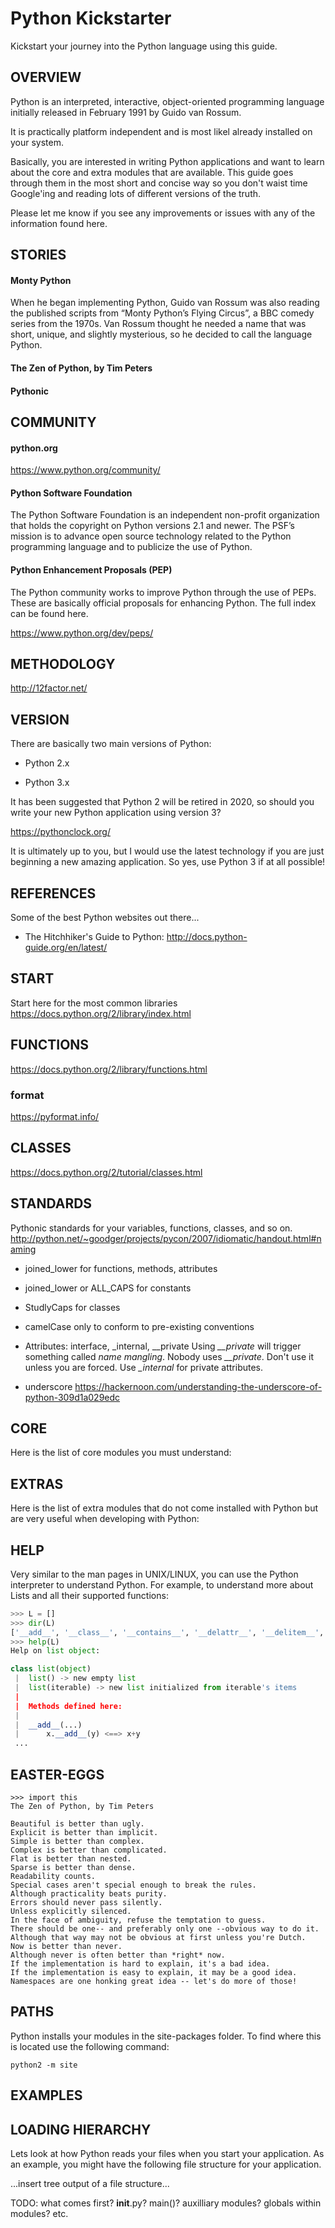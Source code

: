# Python Kickstarter
Kickstart your journey into the Python language using this guide.

## OVERVIEW
Python is an interpreted, interactive, object-oriented programming language initially released in February 1991 by Guido van Rossum.

It is practically platform independent and is most likel already installed on your system.

Basically, you are interested in writing Python applications and want to learn about the core and extra modules that are available. This guide goes through them in the most short and concise way so you don't waist time Google'ing and reading lots of different versions of the truth.

Please let me know if you see any improvements or issues with any of the information found here.

## STORIES

#### Monty Python
When he began implementing Python, Guido van Rossum was also reading the published scripts from “Monty Python’s Flying Circus”, a BBC comedy series from the 1970s. Van Rossum thought he needed a name that was short, unique, and slightly mysterious, so he decided to call the language Python.

#### The Zen of Python, by Tim Peters

#### Pythonic


## COMMUNITY

#### python.org

https://www.python.org/community/

#### Python Software Foundation

The Python Software Foundation is an independent non-profit organization that holds the copyright on Python versions 2.1 and newer. The PSF’s mission is to advance open source technology related to the Python programming language and to publicize the use of Python.

#### Python Enhancement Proposals (PEP)
The Python community works to improve Python through the use of PEPs. These are basically official proposals for enhancing Python. The full index can be found here.

https://www.python.org/dev/peps/

## METHODOLOGY
http://12factor.net/

## VERSION
There are basically two main versions of Python: 

- Python 2.x

- Python 3.x

It has been suggested that Python 2 will be retired in 2020, so should you write your 
new Python application using version 3? 

https://pythonclock.org/

It is ultimately up to you, but I would use the latest technology if you  are just
beginning a new amazing application. So yes, use Python 3 if at all possible!

## REFERENCES
Some of the best Python websites out there...

- The Hitchhiker's Guide to Python: http://docs.python-guide.org/en/latest/

## START
Start here for the most common libraries
https://docs.python.org/2/library/index.html

## FUNCTIONS

https://docs.python.org/2/library/functions.html

### format
https://pyformat.info/

## CLASSES

https://docs.python.org/2/tutorial/classes.html

## STANDARDS

Pythonic standards for your variables, functions, classes, and so on.
http://python.net/~goodger/projects/pycon/2007/idiomatic/handout.html#naming

- joined_lower for functions, methods, attributes

- joined_lower or ALL_CAPS for constants

- StudlyCaps for classes

- camelCase only to conform to pre-existing conventions

- Attributes: interface, _internal, __private
Using *\__private* will trigger something called *name mangling*. Nobody uses *__private*. Don't use it unless you are forced. Use *_internal* for private attributes. 

- underscore https://hackernoon.com/understanding-the-underscore-of-python-309d1a029edc


## CORE
Here is the list of core modules you must understand:

## EXTRAS
Here is the list of extra modules that do not come installed with Python but are very useful when developing with Python:

## HELP
Very similar to the man pages in UNIX/LINUX, you can use the Python interpreter to understand Python. For example, to understand more about Lists and all their supported functions:
```python
>>> L = []
>>> dir(L) 
['__add__', '__class__', '__contains__', '__delattr__', '__delitem__', '__delslice__', '__doc__', '__eq__', '__format__', '__ge__', '__getattribute__', '__getitem__', '__getslice__', '__gt__', '__hash__', '__iadd__', '__imul__', '__init__', '__iter__', '__le__', '__len__', '__lt__', '__mul__', '__ne__', '__new__', '__reduce__', '__reduce_ex__', '__repr__', '__reversed__', '__rmul__', '__setattr__', '__setitem__', '__setslice__', '__sizeof__', '__str__', '__subclasshook__', 'append', 'count', 'extend', 'index', 'insert', 'pop', 'remove', 'reverse', 'sort']
>>> help(L)
Help on list object:

class list(object)
 |  list() -> new empty list
 |  list(iterable) -> new list initialized from iterable's items
 |
 |  Methods defined here:
 |
 |  __add__(...)
 |      x.__add__(y) <==> x+y
 ...
```

## EASTER-EGGS

```
>>> import this
The Zen of Python, by Tim Peters

Beautiful is better than ugly.
Explicit is better than implicit.
Simple is better than complex.
Complex is better than complicated.
Flat is better than nested.
Sparse is better than dense.
Readability counts.
Special cases aren't special enough to break the rules.
Although practicality beats purity.
Errors should never pass silently.
Unless explicitly silenced.
In the face of ambiguity, refuse the temptation to guess.
There should be one-- and preferably only one --obvious way to do it.
Although that way may not be obvious at first unless you're Dutch.
Now is better than never.
Although never is often better than *right* now.
If the implementation is hard to explain, it's a bad idea.
If the implementation is easy to explain, it may be a good idea.
Namespaces are one honking great idea -- let's do more of those!
```



## PATHS
Python installs your modules in the site-packages folder. To find where this is located use the following command:
```
python2 -m site
```


## EXAMPLES


## LOADING HIERARCHY
Lets look at how Python reads your files when you start your application. As an example, you might have the following file structure for your application.

...insert tree output of a file structure...

TODO: what comes first? __init__.py? main()? auxilliary modules? globals within modules? etc.

